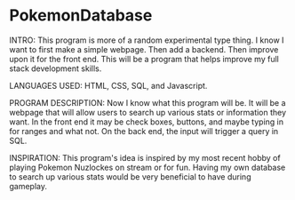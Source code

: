 # PokemonDatabase
INTRO:
This program is more of a random experimental type thing. I know I want to first make a simple webpage. Then add a backend. Then improve upon it for the front end. This will be a program that helps improve my full stack development skills. 

LANGUAGES USED:
HTML, CSS, SQL, and Javascript.

PROGRAM DESCRIPTION:
Now I know what this program will be. It will be a webpage that will allow users to search up various stats or information they want. In the front end it may be check boxes, buttons, and maybe typing in for ranges and what not. On the back end, the input will trigger a query in SQL.  

INSPIRATION:
This program's idea is inspired by my most recent hobby of playing Pokemon Nuzlockes on stream or for fun. Having my own database to search up various stats would be very beneficial to have during gameplay. 